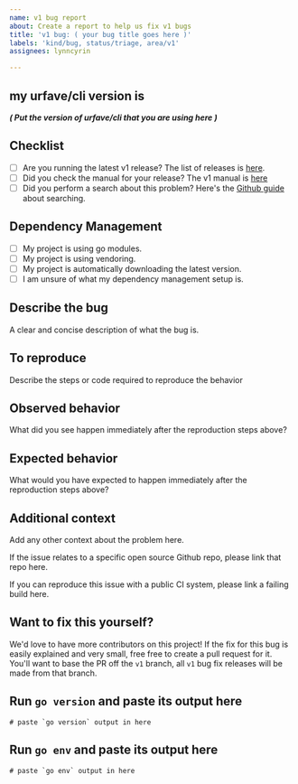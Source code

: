 ```yaml
---
name: v1 bug report
about: Create a report to help us fix v1 bugs
title: 'v1 bug: ( your bug title goes here )'
labels: 'kind/bug, status/triage, area/v1'
assignees: lynncyrin

---
```


## my urfave/cli version is

_**( Put the version of urfave/cli that you are using here )**_

## Checklist

* [ ] Are you running the latest v1 release? The list of releases is [here](https://github.com/urfave/cli/releases).
* [ ] Did you check the manual for your release? The v1 manual is [here](https://github.com/urfave/cli/blob/master/docs/v1/manual.md)
* [ ] Did you perform a search about this problem? Here's the [Github guide](https://help.github.com/en/github/managing-your-work-on-github/using-search-to-filter-issues-and-pull-requests) about searching.

## Dependency Management

- [ ] My project is using go modules.
- [ ] My project is using vendoring.
- [ ] My project is automatically downloading the latest version.
- [ ] I am unsure of what my dependency management setup is.

## Describe the bug

A clear and concise description of what the bug is.

## To reproduce

Describe the steps or code required to reproduce the behavior

## Observed behavior

What did you see happen immediately after the reproduction steps above?

## Expected behavior

What would you have expected to happen immediately after the reproduction steps above?

## Additional context

Add any other context about the problem here.

If the issue relates to a specific open source Github repo, please link that repo here.

If you can reproduce this issue with a public CI system, please link a failing build here.

## Want to fix this yourself?

We'd love to have more contributors on this project! If the fix for this bug is easily explained and very small, free free to create a pull request for it. You'll want to base the PR off the `v1` branch, all `v1` bug fix releases will be made from that branch.

## Run `go version` and paste its output here

```
# paste `go version` output in here
```

## Run `go env` and paste its output here

```
# paste `go env` output in here
```
